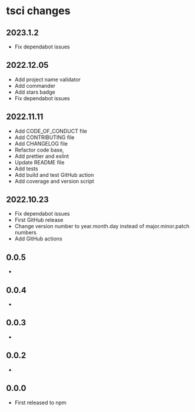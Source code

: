 # tsci changes

 ## 2023.1.2
- Fix dependabot issues
 ## 2022.12.05
- Add project name validator
- Add commander
- Add stars badge
- Fix dependabot issues
## 2022.11.11
- Add CODE_OF_CONDUCT file
- Add CONTRIBUTING file
- Add CHANGELOG file
- Refactor code base, 
- Add prettier and eslint
- Update README file
- Add tests
- Add build and test GitHub action
- Add coverage and version script
## 2022.10.23
- Fix dependabot issues
- First GitHub release
- Change version number to year.month.day instead of major.minor.patch numbers
- Add GitHub actions
## 0.0.5
- 
## 0.0.4
- 
## 0.0.3
- 
## 0.0.2
- 
## 0.0.0
- First released to npm
